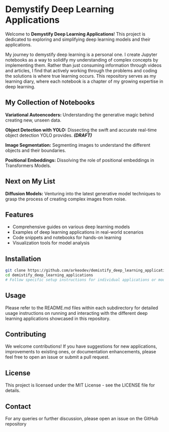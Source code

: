 # Demystify Deep Learning Applications

Welcome to **Demystify Deep Learning Applications**! This project is dedicated to exploring and simplifying deep learning models and their applications. 

My journey to demystify deep learning is a personal one. I create Jupyter notebooks as a way to solidify my understanding of complex concepts by implementing them. Rather than just consuming information through videos and articles, I find that actively working through the problems and coding the solutions is where true learning occurs. This repository serves as my learning diary, where each notebook is a chapter of my growing expertise in deep learning.

## My Collection of Notebooks
**Variational Autoencoders:** Understanding the generative magic behind creating new, unseen data.

**Object Detection with YOLO:** Dissecting the swift and accurate real-time object detection YOLO provides. ***(DRAFT)***

**Image Segmentation:** Segmenting images to understand the different objects and their boundaries.

**Positional Embeddings:** Dissolving the role of positional embeddings in Transformers Models.

## Next on My List

**Diffusion Models:** Venturing into the latest generative model techniques to grasp the process of creating complex images from noise.

## Features

- Comprehensive guides on various deep learning models
- Examples of deep learning applications in real-world scenarios
- Code snippets and notebooks for hands-on learning
- Visualization tools for model analysis

## Installation

```bash
git clone https://github.com/arkeodev/demistify_deep_learning_applications.git
cd demistify_deep_learning_applications
# Follow specific setup instructions for individual applications or models
```

## Usage
Please refer to the README.md files within each subdirectory for detailed usage instructions on running and interacting with the different deep learning applications showcased in this repository.

## Contributing
We welcome contributions! If you have suggestions for new applications, improvements to existing ones, or documentation enhancements, please feel free to open an issue or submit a pull request.

## License
This project is licensed under the MIT License - see the LICENSE file for details.

## Contact
For any queries or further discussion, please open an issue on the GitHub repository